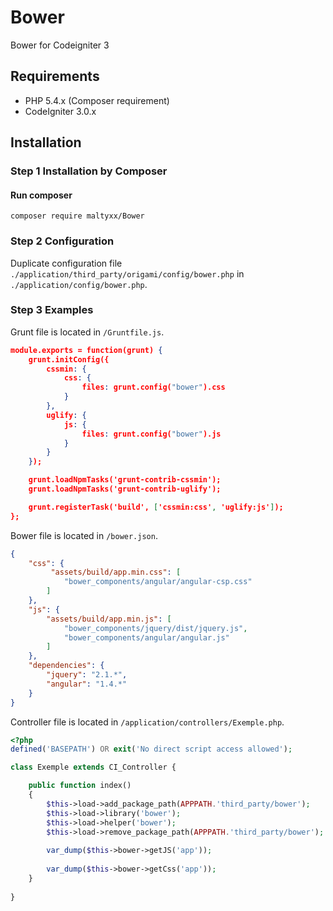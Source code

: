 # Bower
Bower for Codeigniter 3

## Requirements

- PHP 5.4.x (Composer requirement)
- CodeIgniter 3.0.x

## Installation
### Step 1 Installation by Composer
#### Run composer
```shell
composer require maltyxx/Bower
```
### Step 2 Configuration
Duplicate configuration file `./application/third_party/origami/config/bower.php` in `./application/config/bower.php`.

### Step 3 Examples
Grunt file is located in `/Gruntfile.js`.
```json
module.exports = function(grunt) {
    grunt.initConfig({
        cssmin: {
            css: {
                files: grunt.config("bower").css
            }
        },
        uglify: {
            js: {
                files: grunt.config("bower").js
            }
        }
    });

    grunt.loadNpmTasks('grunt-contrib-cssmin');
    grunt.loadNpmTasks('grunt-contrib-uglify');

    grunt.registerTask('build', ['cssmin:css', 'uglify:js']);
};
```

Bower file is located in `/bower.json`.
```json
{
    "css": {
         "assets/build/app.min.css": [
            "bower_components/angular/angular-csp.css"
        ]
    },
    "js": {
        "assets/build/app.min.js": [
            "bower_components/jquery/dist/jquery.js",
            "bower_components/angular/angular.js"
        ]
    },
    "dependencies": {
        "jquery": "2.1.*",
        "angular": "1.4.*"
    }
}
```

Controller file is located in `/application/controllers/Exemple.php`.
```php
<?php
defined('BASEPATH') OR exit('No direct script access allowed');

class Exemple extends CI_Controller {

	public function index()
	{
		$this->load->add_package_path(APPPATH.'third_party/bower');
        $this->load->library('bower');
        $this->load->helper('bower');
        $this->load->remove_package_path(APPPATH.'third_party/bower');
        
        var_dump($this->bower->getJS('app'));
        
        var_dump($this->bower->getCss('app'));
	}
    
}
```